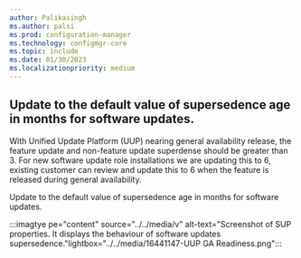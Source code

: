 ```yaml
---
author: Palikasingh
ms.author: palsi
ms.prod: configuration-manager
ms.technology: configmgr-core
ms.topic: include
ms.date: 01/30/2023
ms.localizationpriority: medium
---
```

<!-- please update author details and remove this comment afterwards-->

## <a name="bkmk_softwareupdates"></a> Update to the default value of supersedence age in months for software updates. 

With Unified Update Platform (UUP) nearing general availability release, the feature update and non-feature update superdense should be greater than 3. For new software update role installations we are updating this to 6, existing customer can review and update this to 6 when the feature is released during general availability. 

Update to the default value of supersedence age in months for software updates.

:::imagtye pe="content" source="../../media/v" alt-text="Screenshot of SUP properties. It displays the behaviour of software updates supersedence."lightbox="../../media/16441147-UUP GA Readiness.png":::

<!--16441147-->
